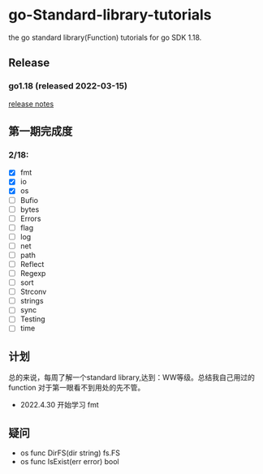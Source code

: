 # go-Standard-library-tutorials
the go standard library(Function) tutorials for go SDK 1.18.

## Release
### go1.18 (released 2022-03-15)

[release notes](https://go.dev/doc/devel/release)

## 第一期完成度
### 2/18:
- [x] fmt
- [x] io
- [x] os
- [ ] Bufio
- [ ] bytes
- [ ] Errors
- [ ] flag
- [ ] log
- [ ] net
- [ ] path
- [ ] Reflect
- [ ] Regexp
- [ ] sort
- [ ] Strconv
- [ ] strings
- [ ] sync
- [ ] Testing
- [ ] time

## 计划
总的来说，每周了解一个standard library,达到：WW等级。总结我自己用过的 function 对于第一眼看不到用处的先不管。 

* 2022.4.30 开始学习 fmt

## 疑问
* os func DirFS(dir string) fs.FS
* os func IsExist(err error) bool